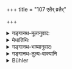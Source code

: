 +++
title = "107 एतैर् व्रतैर्"

+++

<details><summary>गङ्गानथ-मूलानुवादः</summary>

By means of these penances, the committers of heinous crimes may wipe off their sins. The committers of minor offences may do the same by their following the several forms of penances.—(107)
</details>

<details><summary>मेधातिथिः</summary>

उक्तवक्ष्यमाणसंक्षेपवचनो ऽयम् ॥ ११.१०७ ॥
</details>

<details><summary>गङ्गानथ-भाष्यानुवादः</summary>

This summarises what has been said before and what is going to be said
next—(107)
</details>

<details><summary>गङ्गानथ-तुल्य-वाक्यानि</summary>

**(verses 11.103-107)  
**

See Comparative notes for [Verse
11.103].
</details>

<details><summary>Bühler</summary>

108	By means of these penances men who have committed mortal sins (Mahapataka) may remove their guilt, but those who committed minor offences, causing loss of caste, (Upapataka, can do it) by the various following penances.
</details>
